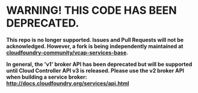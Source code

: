 # WARNING! THIS CODE HAS BEEN DEPRECATED.

**This repo is no longer supported. Issues and Pull Requests will not be acknowledged. However, a fork is being independently maintained at [cloudfoundry-community/vcap-services-base](https://github.com/cloudfoundry-community/vcap-services-base).**

**In general, the 'v1' broker API has been deprecated but will be supported until Cloud Controller API v3 is released. Please use the v2 broker API when building a service broker: http://docs.cloudfoundry.org/services/api.html**
